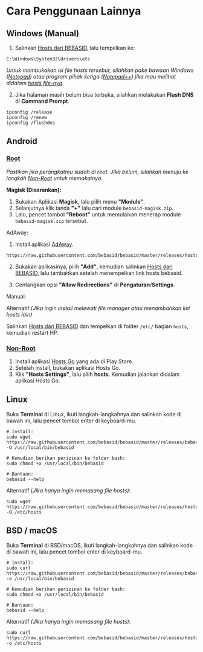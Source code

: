 # Cara Penggunaan Lainnya
## Windows (Manual)

1. Salinkan [Hosts dari BEBASID](https://raw.githubusercontent.com/bebasid/bebasid/master/releases/hosts), lalu tempelkan ke:
```
C:\Windows\System32\drivers\etc
```
*Untuk membukakan isi file hosts tersebut, silahkan pake bawaan Windows ([Notepad](https://apps.microsoft.com/store/detail/windows-notepad/9MSMLRH6LZF3)) atau program pihak ketiga ([Notepad++](https://notepad-plus-plus.org/downloads/)) jika mau melihat didalam [hosts file-nya](https://en.wikipedia.org/wiki/Hosts_(file)).*

2. Jika halaman masih belum bisa terbuka, silahkan melakukan **Flush DNS** di **Command Prompt**.

```
ipconfig /release
ipconfig /renew
ipconfig /flushdns
```

## Android

### <ins>Root</ins>
*Pastikan jika perangkatmu sudah di root. Jika belum, silahkan menuju ke langkah [Non-Root](#non-root) untuk memakainya.*

**Magisk (Disarankan):**

1. Bukakan Aplikasi **Magisk**, lalu pilih menu **"Module"**.
2. Selanjutnya klik tanda **"+"** lalu cari module `bebasid-magisk.zip`.
3. Lalu, pencet tombol **"Reboot"** untuk memulaikan menerap module `bebasid-magisk.zip` tersebut.

AdAway:

1. Install aplikasi [AdAway](https://f-droid.org/en/packages/org.adaway).

```
https://raw.githubusercontent.com/bebasid/bebasid/master/releases/hosts
```

2. Bukakan aplikasinya, pilih **"Add"**, kemudian salinkan [Hosts dari BEBASID](https://raw.githubusercontent.com/bebasid/bebasid/master/releases/hosts), lalu tambahkan setelah menempelkan link hosts bebasid.

3. Centangkan opsi **"Allow Redirections"** di **Pengaturan**/**Settings**.

Manual:

Alternatif *(Jika ingin install melewati file manager atau menambahkan list hosts lain)*

Salinkan [Hosts dari BEBASID](https://raw.githubusercontent.com/bebasid/bebasid/master/releases/hosts) dan tempelkan di folder `/etc/` bagian `hosts`, kemudian restart HP.

### <ins>Non-Root</ins>

1. Install aplikasi [Hosts Go](https://play.google.com/store/apps/details?id=dns.hosts.server.change) yang ada di Play Store. 
2. Setelah install, bukakan aplikasi Hosts Go. 
3. Klik **"Hosts Settings"**, lalu pilih **hosts**. Kemudian jalankan didalam aplikasi Hosts Go.

## Linux

Buka **Terminal** di Linux, ikuti langkah-langkahnya dan salinkan kode di bawah ini, lalu pencet tombol enter di keyboard-mu.

```
# Install:
sudo wget https://raw.githubusercontent.com/bebasid/bebasid/master/releases/bebasid.sh -O /usr/local/bin/bebasid

# Kemudian berikan perizinan ke folder bash:
sudo chmod +x /usr/local/bin/bebasid

# Bantuan:
bebasid --help
```

Alternatif (*Jika hanya ingin memasang file hosts)*:
```
sudo wget https://raw.githubusercontent.com/bebasid/bebasid/master/releases/hosts -O /etc/hosts
```

## BSD / macOS

Buka **Terminal** di BSD/macOS, ikuti langkah-langkahnya dan salinkan kode di bawah ini, lalu pencet tombol enter di keyboard-mu.

```
# Install:
sudo curl https://raw.githubusercontent.com/bebasid/bebasid/master/releases/bebasid.sh -o /usr/local/bin/bebasid

# Kemudian berikan perizinan ke folder bash:
sudo chmod +x /usr/local/bin/bebasid

# Bantuan:
bebasid --help
```

Alternatif *(Jika hanya ingin memasang file hosts)*:
```
sudo curl https://raw.githubusercontent.com/bebasid/bebasid/master/releases/hosts -o /etc/hosts
```
